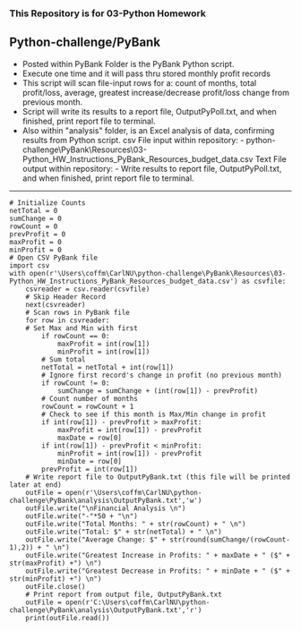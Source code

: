 ### This Repository is for 03-Python Homework

## Python-challenge/PyBank
- Posted within PyBank Folder is the PyBank Python script.
- Execute one time and it will pass thru stored monthly profit records
- This script will scan file-input rows for a: count of months, total profit/loss, average, greatest increase/decrease profit/loss change from previous month.
- Script will write its results to a report file, OutputPyPoll.txt, and when finished, print report file to terminal.
- Also within "analysis" folder, is an Excel analysis of data, confirming results from Python script.
csv File input within repository: 
		-	python-challenge\PyBank\Resources\03-Python_HW_Instructions_PyBank_Resources_budget_data.csv
Text File output within repository: 
		- Write results to report file, OutputPyPoll.txt, and when finished, print report file to terminal.
__________________________
    # Initialize Counts
    netTotal = 0
    sumChange = 0
    rowCount = 0
    prevProfit = 0
    maxProfit = 0
    minProfit = 0
    # Open CSV PyBank file
    import csv
    with open(r'\Users\coffm\CarlNU\python-challenge\PyBank\Resources\03-Python_HW_Instructions_PyBank_Resources_budget_data.csv') as csvfile:
        csvreader = csv.reader(csvfile)
        # Skip Header Record
        next(csvreader)
        # Scan rows in PyBank file
        for row in csvreader:
        # Set Max and Min with first 
            if rowCount == 0:
                maxProfit = int(row[1])
                minProfit = int(row[1])
            # Sum total
            netTotal = netTotal + int(row[1])
            # Ignore first record's change in profit (no previous month)
            if rowCount != 0:
                sumChange = sumChange + (int(row[1]) - prevProfit)
            # Count number of months
            rowCount = rowCount + 1
            # Check to see if this month is Max/Min change in profit  
            if int(row[1]) - prevProfit > maxProfit:
                maxProfit = int(row[1]) - prevProfit
                maxDate = row[0]
            if int(row[1]) - prevProfit < minProfit:
                minProfit = int(row[1]) - prevProfit
                minDate = row[0] 
            prevProfit = int(row[1])
        # Write report file to OutputPyBank.txt (this file will be printed later at end)
        outFile = open(r'\Users\coffm\CarlNU\python-challenge\PyBank\analysis\OutputPyBank.txt','w')
        outFile.write("\nFinancial Analysis \n")
        outFile.write("-"*50 + "\n")
        outFile.write("Total Months: " + str(rowCount) + " \n")   
        outFile.write("Total: $" + str(netTotal) + " \n") 
        outFile.write("Average Change: $" + str(round(sumChange/(rowCount-1),2)) + " \n")
        outFile.write("Greatest Increase in Profits: " + maxDate + " ($" + str(maxProfit) +") \n")
        outFile.write("Greatest Decrease in Profits: " + minDate + " ($" + str(minProfit) +") \n")
        outFile.close()
        # Print report from output file, OutputPyBank.txt
        outFile = open(r'C:\Users\coffm\CarlNU\python-challenge\PyBank\analysis\OutputPyBank.txt','r')
        print(outFile.read())
